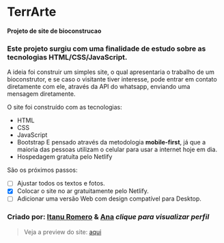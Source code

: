 # TerrArte

**Projeto de site de bioconstrucao**

### Este projeto surgiu com uma finalidade de estudo sobre as tecnologias HTML/CSS/JavaScript.

A ideia foi construir um simples site, o qual apresentaria o trabalho de um bioconstrutor, e se caso o visitante tiver interesse, pode entrar em contato diretamente com ele, através da API do whatsapp, enviando uma mensagem diretamente.

O site foi construído com as tecnologias:
* HTML
* CSS
* JavaScript
* Bootstrap
E pensado através da metodologia **mobile-first**, já que a maioria das pessoas utilizam o celular para usar a internet hoje em dia.
* Hospedagem gratuíta pelo Netlify

São os próximos passos:
- [ ] Ajustar todos os textos e fotos.
- [x] Colocar o site no ar gratuitamente pelo Netlify.
- [ ] Adicionar uma versão Web com design compatível para Desktop.

### Criado por: [Itanu Romero](https://github.com/ItanuRomero) & [Ana](https://github.com/kungfurmiga) *clique para visualizar perfil*

> Veja a preview do site: [aqui](https://terrarte.netlify.app/)
